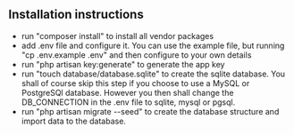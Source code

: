 ## Installation instructions

* run "composer install" to install all vendor packages
* add .env file and configure it. You can use the example file, but running "cp .env.example .env" and then configure to your own details
* run "php artisan key:generate" to generate the app key
* run "touch database/database.sqlite" to create the sqlite database. You shall of course skip this step if you choose to use a MySQL or PostgreSQl database. However you then shall change the DB_CONNECTION in the .env file to sqlite, mysql or pgsql.
* run "php artisan migrate --seed" to create the database structure and import data to the database.
